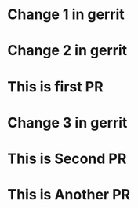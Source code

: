 # Change 1 in gerrit  
# Change 2 in gerrit  
# This is first PR
# Change 3 in gerrit  
# This is Second PR
# This is Another PR
